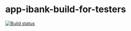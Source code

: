# app-ibank-build-for-testers
[![Build status](https://ci.appveyor.com/api/projects/status/wceruokh9u8oysyl?svg=true)](https://ci.appveyor.com/project/EkaterinaPeregudova/app-ibank-build-for-testers)
